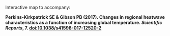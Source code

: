 Interactive map to accompany:

**Perkins-Kirkpatrick SE & Gibson PB (2017). Changes in regional heatwave characteristics as a function of increasing global temperature. _Scientific Reports_, 7. [doi:10.1038/s41598-017-12520-2](https://doi.org/10.1038/s41598-017-12520-2)**
